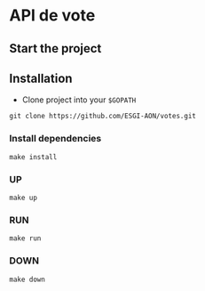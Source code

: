 # API de vote

## Start the project
## Installation

- Clone project into your `$GOPATH`

```
git clone https://github.com/ESGI-AON/votes.git
```

### Install  dependencies

```
make install
```

### UP

```
make up
```
### RUN
```
make run
```
### DOWN

```make down```
